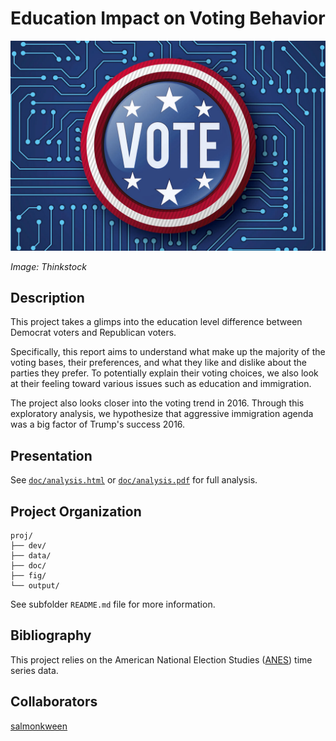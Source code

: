 # Education Impact on Voting Behavior

![](fig/vote.jpg)

*Image: Thinkstock*

## Description

This project takes a glimps into the education level difference between Democrat voters and Republican voters. 

Specifically, this report aims to understand what make up the majority of the voting bases, their preferences, and what they like and dislike about the parties they prefer. To potentially explain their voting choices, we also look at their feeling toward various issues such as education and immigration.

The project also looks closer into the voting trend in 2016. Through this exploratory analysis, we hypothesize that aggressive immigration agenda was a big factor of Trump's success 2016. 

## Presentation

See [`doc/analysis.html`](https://github.com/minhdng/us_election_playground/blob/master/doc/analysis.html) or [`doc/analysis.pdf`](https://github.com/minhdng/us_election_playground/blob/master/doc/analysis.pdf) for full analysis.

## Project Organization

```
proj/
├── dev/
├── data/
├── doc/
├── fig/
└── output/
```
See subfolder `README.md` file for more information. 

## Bibliography

This project relies on the American National Election Studies ([ANES](https://electionstudies.org)) time series data. 


## Collaborators

[salmonkween](https://github.com/salmonkween)
